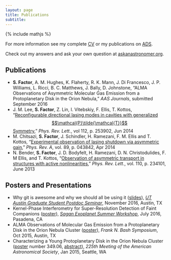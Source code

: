 ```yaml
---
layout: page
title: Publications 
subtitle:
---
```

{% include mathjs %}

For more information see my complete [CV](CV.pdf) or my publications on [ADS](http://adsabs.harvard.edu/cgi-bin/nph-abs_connect?db_key=AST&db_key=PHY&db_key=PRE&qform=AST&arxiv_sel=astro-ph&arxiv_sel=cond-mat&arxiv_sel=cs&arxiv_sel=gr-qc&arxiv_sel=hep-ex&arxiv_sel=hep-lat&arxiv_sel=hep-ph&arxiv_sel=hep-th&arxiv_sel=math&arxiv_sel=math-ph&arxiv_sel=nlin&arxiv_sel=nucl-ex&arxiv_sel=nucl-th&arxiv_sel=physics&arxiv_sel=quant-ph&arxiv_sel=q-bio&sim_query=YES&ned_query=YES&adsobj_query=YES&aut_logic=OR&obj_logic=OR&author=Factor%2C+Samuel&object=&start_mon=&start_year=&end_mon=&end_year=&ttl_logic=OR&title=&txt_logic=OR&text=&nr_to_return=200&start_nr=1&jou_pick=ALL&ref_stems=&data_and=ALL&group_and=ALL&start_entry_day=&start_entry_mon=&start_entry_year=&end_entry_day=&end_entry_mon=&end_entry_year=&min_score=&sort=SCORE&data_type=SHORT&aut_syn=YES&ttl_syn=YES&txt_syn=YES&aut_wt=1.0&obj_wt=1.0&ttl_wt=0.3&txt_wt=3.0&aut_wgt=YES&obj_wgt=YES&ttl_wgt=YES&txt_wgt=YES&ttl_sco=YES&txt_sco=YES&version=1).

Check out my answers and ask your own question at [askanastronomer.org](http://askanastronomer.org/byauthor/?author=Sam+Factor).

## Publications

* **S. Factor**, A. M. Hughes, K. Flaherty, R. K. Mann, J. Di Francesco, J. P. Williams, L. Ricci, B. C. Matthews, J. Bally, D. Johnstone, “ALMA Observations of Asymmetric Molecular Gas Emission from a Protoplanetary Disk in the Orion Nebula,” *AAS Journals*, submitted September 2016
* J. M. Lee, **S. Factor**, Z. Lin, I. Vitebskiy, F. Ellis, T. Kottos, “[Reconfigurable directional lasing modes in cavities with generalized $$\mathcal{P}\tilde{\mathcal{T}}$$ Symmetry](http://adsabs.harvard.edu/abs/2014PhRvL.112y3902L),” *Phys. Rev. Lett.*, vol 112, p. 253902, Jun 2014
* M. Chitsazi, **S. Factor**, J. Schindler, H. Ramezani, F. M. Ellis and T. Kottos, “[Experimental observation of lasing shutdown via asymmetric gain](http://adsabs.harvard.edu/abs/2014PhRvA..89d3842C),” *Phys. Rev. A*, vol. 89, p. 043842, Apr 2014
* N. Bender, **S. Factor**, J. D. Bodyfelt, H. Ramezani, D. N. Christodulides, F. M Ellis, and T. Kottos, “[Observation of asymmetric transport in structures with active nonlinearities](http://adsabs.harvard.edu/abs/2013PhRvL.110w4101B),” *Phys. Rev. Lett.*, vol. 110, p. 234101, June 2013

## Posters and Presentations

* Why git is awesome and why we should all be using it ([slides](git_GSPS_11-04-16.pdf)), [*UT Austin Graduate Student Postdoc Seminar*](https://stevans.github.io/gsps/), November 2016, Austin, TX 
* Kernel-Phase Interferometry for Super-Resolution Detection of Faint Companions ([poster](SSWposter.pdf)), [*Sagan Exoplanet Summer Workshop*](http://nexsci.caltech.edu/workshop/2016), July 2016, Pasadena, CA
* ALMA Observations of Molecular Gas Emission from a Protoplanetary Disk in the Orion Nebula Cluster ([poster](WesPoster.pdf)), *Frank N. Bash Symposium*, Oct 2015, Austin, TX
* Characterizing a Young Protoplanetary Disk in the Orion Nebula Cluster ([poster](WesPoster.pdf) number 349.06, [abstract](http://adsabs.harvard.edu/abs/2015AAS...22534906F)), *225th Meeting of the American Astronomical Society*, Jan 2015, Seattle, WA

